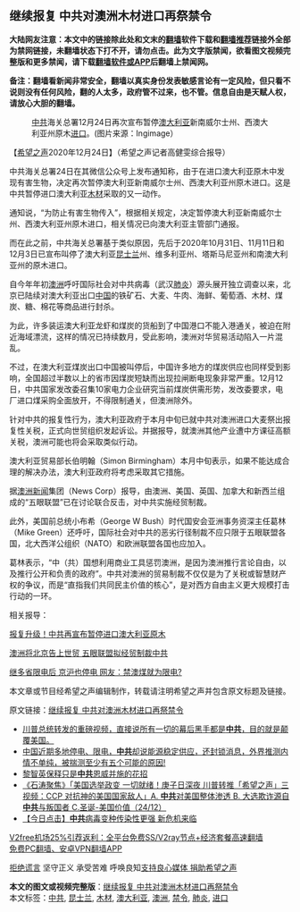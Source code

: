  <h2>继续报复 中共对澳洲木材进口再祭禁令</h2> <p class="notice"><b>大陆网友注意：本文中的链接除此处和文末的<a href="https://github.com/bannedbook/fanqiang" >翻墙</a>软件下载和<a href="https://github.com/killgcd/justmysocks/blob/master/README.md">翻墙推荐</a>链接外全部为禁网链接，未翻墙状态下打不开，请勿点击。此为文字版禁闻，欲看图文视频完整版和更多禁闻，请下载<a href="https://github.com/bannedbook/fanqiang">翻墙软件或APP</a>后翻墙上禁闻网。</p><p>备注：翻墙看新闻非常安全，翻墙以真实身份发表敏感言论有一定风险，但只看不说则没有任何风险，翻的人太多，政府管不过来，也不管。信息自由是天赋人权，请放心大胆的翻墙。</b></p>  <div class="entry"> <figure><figcaption><a href="https://www.bannedbook.org/bnews/tag/%e4%b8%ad%e5%85%b1/" class="st_tag internal_tag" rel="tag" title="标签 中共 下的日志">中共</a>海关总署12月24日再次宣布暂停<a href="https://www.bannedbook.org/bnews/tag/%e6%be%b3%e5%a4%a7%e5%88%a9%e4%ba%9a/" class="st_tag internal_tag" rel="tag" title="标签 澳大利亚 下的日志">澳大利亚</a>新南威尔士州、西澳大利亚州原木<a href="https://www.bannedbook.org/bnews/tag/%E8%BF%9B%E5%8F%A3/" class="st_tag internal_tag" rel="tag" title="标签 进口 下的日志">进口</a>。(图片来源：Ingimage）</figcaption></figure> <p>【<span class='wp_keywordlink_affiliate'><a href="https://www.soundofhope.org" title="希望之声" target="_blank">希望之声</a></span>2020年12月24日】（希望之声记者高健雯综合报导）</p> <p>中共海关总署24日在其微信公众号上发布通知称，由于在进口澳大利亚原木中发现有害生物，决定再次暂停澳大利亚新南威尔士州、西澳大利亚州原木进口。这是中共暂停进口澳大利亚<a href="https://www.bannedbook.org/bnews/tag/%E6%9C%A8%E6%9D%90/" class="st_tag internal_tag" rel="tag" title="标签 木材 下的日志">木材</a>采取的又一动作。</p> <p>通知说，“为防止有害生物传入”，根据相关规定，决定暂停澳大利亚新南威尔士州、西澳大利亚州原木进口，相关情况已向澳大利亚主管部门通报。</p> <p>而在此之前，中共海关总署基于类似原因，先后于2020年10月31日、11月11日和12月3日已宣布叫停了澳大利亚<a href="https://www.bannedbook.org/bnews/tag/%E6%98%86%E5%A3%AB%E5%85%B0/" class="st_tag internal_tag" rel="tag" title="标签 昆士兰 下的日志">昆士兰</a>州、维多利亚州、塔斯马尼亚州和南澳大利亚州的原木进口。</p>  <p>自今年年初<a href="https://www.bannedbook.org/bnews/tag/%e6%be%b3%e6%b4%b2/" class="st_tag internal_tag" rel="tag" title="标签 澳洲 下的日志">澳洲</a>呼吁国际社会对中共病毒（武汉<a href="https://www.bannedbook.org/bnews/tag/%e8%82%ba%e7%82%8e/" class="st_tag internal_tag" rel="tag" title="标签 肺炎 下的日志">肺炎</a>）源头展开独立调查以来，北京已陆续对澳大利亚出口<span class='wp_keywordlink_affiliate'><a href="https://www.bannedbook.org/" title="中国" target="_blank">中国</a></span>的铁矿石、大麦、牛肉、海鲜、葡萄酒、木材、煤炭、糖、棉花等商品进行封杀。</p> <p>为此，许多装运澳大利亚龙虾和煤炭的货船到了中国港口不能入港通关，被迫在附近海域漂流，这样的情况已持续数月，受此影响，澳洲对华贸易活动陷入一片混乱。</p> <p>不过，在澳大利亚煤炭出口中国被叫停后，中国许多地方的煤炭供应也同样受到影响，全国超过半数以上的省市因煤炭短缺而出现拉闸断电现象非常严重。12月12日，中共国家发改委召集10家电力企业研究当前煤炭供需形势，发改委要求，电厂进口煤采购全面放开，不得限制通关，但澳洲除外。</p> <p>针对中共的报复性行为，澳大利亚政府于本月中旬已就中共对澳洲进口大麦祭出报复性关税，正式向世贸组织发起诉讼。并据报导，就澳洲其他产业遭中方课征高额关税，澳洲可能也将会采取类似行动。</p>  <p>澳大利亚贸易部长伯明翰（Simon Birmingham）本月中旬表示，如果不能达成合理的解决办法，澳大利亚政府将考虑采取其它措施。</p> <p>据<span class='wp_keywordlink'><a href="https://www.huaglad.com/" title="澳洲新闻" target="_blank">澳洲新闻</a></span>集团（News Corp）报导，由澳洲、美国、英国、加拿大和新西兰组成的“五眼联盟”已在讨论联合反击，对中共实施经贸制裁。</p> <p>此外，美国前总统小布希（George W Bush）时代国安会亚洲事务资深主任葛林（Mike Green）还呼吁，国际社会对中共的恶劣行径制裁不应只限于五眼联盟各国，北大西洋公组织（NATO）和欧洲联盟各国也应加入。</p> <p>葛林表示，“中（共）国想利用商业工具惩罚澳洲，是因为澳洲推行言论自由，以及推行公开和负责的政府”。中共对澳洲的贸易制裁不仅仅是为了关税或智慧财产权的争议，而是“直指我们共同民主价值的核心”，是对西方自由主义更大规模打击行动的一环。</p>  <p>相关报导：</p> <p><a href="https://www.soundofhope.org/post/442390">报复升级！中共再宣布暂停进口澳大利亚原木</a></p> <p><a href="https://www.soundofhope.org/post/454465">澳洲将北京告上世贸 五眼联盟拟经贸制裁中共</a></p> <p><a href="https://www.soundofhope.org/post/456145">继多省限电后 京沪也停电 网友：禁澳煤就为限电?</a></p>  <p>本文章或节目经希望之声编辑制作，转载请注明希望之声并包含原文标题及链接。</p> <p>原文链接：<a class="src_link"  href="https://www.soundofhope.org/post/456997" target="_blank">继续报复 中共对澳洲木材进口再祭禁令</a></p> <ul class='op-related-articles' title='相关阅读'> <li><a href='https://www.bannedbook.org/bnews/bannedvideo/20201225/1454614.html' target='_blank'>川普总统转发的重磅视频，直接说所有一切的幕后黑手都是<b>中共</b>，目的就是颠覆美国。</a></li> <li><a href='https://www.bannedbook.org/bnews/bannedvideo/20201225/1454603.html' target='_blank'>中国近期多地停电、限电，<b>中共</b>却说能源稳定供应，还封锁消息，外界推测内情不单纯，被揣测至少有五个可能的原因!</a></li> <li><a href='https://www.bannedbook.org/bnews/comments/20201225/1454590.html' target='_blank'>黎智英保释只是<b>中共</b>恩威并施的花招</a></li> <li><a href='https://www.bannedbook.org/bnews/bannedvideo/20201225/1454589.html' target='_blank'>《石涛聚焦》「美国选举政变 一切就绪！庚子日深夜 川普转推「希望之声」三视频：CCP 对抗神的美国国家敌人」A. <b>中共</b>对美国整体渗透 B. 大选欺诈源自<b>中共</b>与叛国者 C.圣诞-美国价值（24/12）</a></li> <li><a href='https://www.bannedbook.org/bnews/bannedvideo/20201225/1454579.html' target='_blank'>【今日点击】<b>中共</b>病毒变种传染性更强 新危机来临</a></li> </ul> <p class="texttj"> <a href="https://github.com/bannedbook/fanqiang/wiki/V2ray%E6%9C%BA%E5%9C%BA" target="_blank">V2free机场25%引荐返利：全平台免费SS/V2ray节点+经济套餐高速翻墙</a><br/> <a href="https://github.com/bannedbook/fanqiang/wiki/%E7%A6%81%E9%97%BB%E7%BD%91%E5%AE%89%E5%8D%93%E7%BF%BB%E5%A2%99%E6%96%B0%E9%97%BBAPP" target="_blank">免费PC翻墙、安卓VPN翻墙APP</a></p><p><span class='wp_keywordlink'><a href="https://www.bannedbook.org/forum2/topic1584.html" title="《拒绝谎言》" target="_blank">拒绝谎言</a></span> 坚守正义 承受苦难 呼唤良知<a href="/page/donate">支持良心媒体 捐助希望之声</a></p><a name='sharetosocial'></a>       <div><b>本文的图文或视频完整版</b>：<a href='https://www.bannedbook.org/bnews/comments/20201225/1454615.html'>继续报复 中共对澳洲木材进口再祭禁令</a></div>  </div><!--END ENTRY--> <div class="postfooter"> <div>本文标签：<a href="https://www.bannedbook.org/bnews/tag/%e4%b8%ad%e5%85%b1/" rel="tag">中共</a>, <a href="https://www.bannedbook.org/bnews/tag/%E6%98%86%E5%A3%AB%E5%85%B0/" rel="tag">昆士兰</a>, <a href="https://www.bannedbook.org/bnews/tag/%E6%9C%A8%E6%9D%90/" rel="tag">木材</a>, <a href="https://www.bannedbook.org/bnews/tag/%e6%be%b3%e5%a4%a7%e5%88%a9%e4%ba%9a/" rel="tag">澳大利亚</a>, <a href="https://www.bannedbook.org/bnews/tag/%e6%be%b3%e6%b4%b2/" rel="tag">澳洲</a>, <a href="https://www.bannedbook.org/bnews/tag/%E7%A6%81%E4%BB%A4/" rel="tag">禁令</a>, <a href="https://www.bannedbook.org/bnews/tag/%e8%82%ba%e7%82%8e/" rel="tag">肺炎</a>, <a href="https://www.bannedbook.org/bnews/tag/%E8%BF%9B%E5%8F%A3/" rel="tag">进口</a></div>  </div><!--END POSTFOOTER--> 
